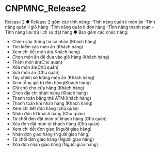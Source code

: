 # CNPMNC_Release2
Release 2
● Release 2 gồm các tính năng:
-Tính năng quản lí món ăn 
-Tính năng quản lí giỏ hàng
-Tính năng quản lí đơn hàng
-Tính năng thanh toán
-Tính năng lưu trữ lịch sử đặt hàng
● Bao gồm các chức năng: 
+ Chỉnh sửa thông tin cá nhân (Khách hàng)
+	Tìm kiếm các món ăn (Khách hàng) 
+ Xem chi tiết món ăn( Khách hàng)
+ Chọn món ăn để đưa vào giỏ hàng (Khách hàng)
+ Thêm món ăn(Chủ quán)
+ Xóa món ăn(Chủ quán)
+ Sửa món ăn (Chủ quán)
+ Tùy chỉnh số lượng món ăn (Khách hàng)
+ Xem tổng giá trị đơn hàng(Khách hàng)
+ Ghi chú cho cửa hàng (Khách hàng)
+ Chọn địa chỉ nhận hàng (Khách hàng)
+ Thanh toán bằng thẻ ATM(Khách hàng)
+ Thanh toán khi nhận hàng (Khách hàng)
+ Xem chi tiết đơn hàng (chủ quán)
+ Nhận đơn từ khách hàng (Chủ quán)
+ Từ chối đơn đặt món từ khách hàng (Chủ quán)
+ Xóa đơn đặt món từ khách hàng (Chủ quán)
+ Xem chi tiết đơn giao (Người giao hàng)
+ Nhận đơn giao hàng (Người giao hàng)
+ Từ chối đơn giao hàng (Người giao hàng)
+ Xóa đơn nhận giao hàng (Người giao hàng)
